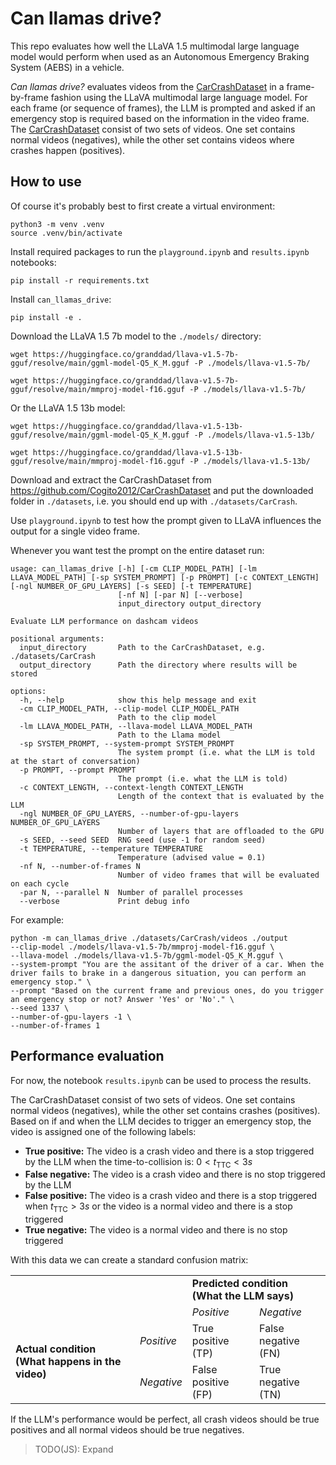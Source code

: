 # Can llamas drive?

This repo evaluates how well the LLaVA 1.5 multimodal large language model would perform when used as an Autonomous Emergency Braking System (AEBS) in a vehicle.

_Can llamas drive?_ evaluates videos from the [CarCrashDataset](https://github.com/Cogito2012/CarCrashDataset) in a frame-by-frame fashion using the LLaVA multimodal large language model. For each frame (or sequence of frames), the LLM is prompted and asked if an emergency stop is required based on the information in the video frame. The [CarCrashDataset](https://github.com/Cogito2012/CarCrashDataset) consist of two sets of videos. One set contains normal videos (negatives), while the other set contains videos where crashes happen (positives). 

## How to use
Of course it's probably best to first create a virtual environment:
```
python3 -m venv .venv
source .venv/bin/activate
```

Install required packages to run the `playground.ipynb` and `results.ipynb` notebooks:
```
pip install -r requirements.txt
```

Install `can_llamas_drive`:
```
pip install -e .
```

Download the LLaVA 1.5 7b model to the `./models/` directory:
```
wget https://huggingface.co/granddad/llava-v1.5-7b-gguf/resolve/main/ggml-model-Q5_K_M.gguf -P ./models/llava-v1.5-7b/

wget https://huggingface.co/granddad/llava-v1.5-7b-gguf/resolve/main/mmproj-model-f16.gguf -P ./models/llava-v1.5-7b/
```

Or the LLaVA 1.5 13b model:
```
wget https://huggingface.co/granddad/llava-v1.5-13b-gguf/resolve/main/ggml-model-Q5_K_M.gguf -P ./models/llava-v1.5-13b/

wget https://huggingface.co/granddad/llava-v1.5-13b-gguf/resolve/main/mmproj-model-f16.gguf -P ./models/llava-v1.5-13b/
```

Download and extract the CarCrashDataset from https://github.com/Cogito2012/CarCrashDataset and put the downloaded folder in `./datasets`, i.e. you should end up with `./datasets/CarCrash`.

Use `playground.ipynb` to test how the prompt given to LLaVA influences the output for a single video frame.

Whenever you want test the prompt on the entire dataset run:
```
usage: can_llamas_drive [-h] [-cm CLIP_MODEL_PATH] [-lm LLAVA_MODEL_PATH] [-sp SYSTEM_PROMPT] [-p PROMPT] [-c CONTEXT_LENGTH] [-ngl NUMBER_OF_GPU_LAYERS] [-s SEED] [-t TEMPERATURE]
                        [-nf N] [-par N] [--verbose]
                        input_directory output_directory

Evaluate LLM performance on dashcam videos

positional arguments:
  input_directory       Path to the CarCrashDataset, e.g. ./datasets/CarCrash
  output_directory      Path the directory where results will be stored

options:
  -h, --help            show this help message and exit
  -cm CLIP_MODEL_PATH, --clip-model CLIP_MODEL_PATH
                        Path to the clip model
  -lm LLAVA_MODEL_PATH, --llava-model LLAVA_MODEL_PATH
                        Path to the Llama model
  -sp SYSTEM_PROMPT, --system-prompt SYSTEM_PROMPT
                        The system prompt (i.e. what the LLM is told at the start of conversation)
  -p PROMPT, --prompt PROMPT
                        The prompt (i.e. what the LLM is told)
  -c CONTEXT_LENGTH, --context-length CONTEXT_LENGTH
                        Length of the context that is evaluated by the LLM
  -ngl NUMBER_OF_GPU_LAYERS, --number-of-gpu-layers NUMBER_OF_GPU_LAYERS
                        Number of layers that are offloaded to the GPU
  -s SEED, --seed SEED  RNG seed (use -1 for random seed)
  -t TEMPERATURE, --temperature TEMPERATURE
                        Temperature (advised value = 0.1)
  -nf N, --number-of-frames N
                        Number of video frames that will be evaluated on each cycle
  -par N, --parallel N  Number of parallel processes
  --verbose             Print debug info
```

For example:
```
python -m can_llamas_drive ./datasets/CarCrash/videos ./output
--clip-model ./models/llava-v1.5-7b/mmproj-model-f16.gguf \
--llava-model ./models/llava-v1.5-7b/ggml-model-Q5_K_M.gguf \
--system-prompt "You are the assitant of the driver of a car. When the driver fails to brake in a dangerous situation, you can perform an emergency stop." \
--prompt "Based on the current frame and previous ones, do you trigger an emergency stop or not? Answer 'Yes' or 'No'." \
--seed 1337 \
--number-of-gpu-layers -1 \
--number-of-frames 1
```

## Performance evaluation

For now, the notebook `results.ipynb` can be used to process the results.

The CarCrashDataset consist of two sets of videos. One set contains normal videos (negatives), while the other set contains crashes (positives). Based on if and when the LLM decides to trigger an emergency stop, the video is assigned one of the following labels:
- **True positive:** The video is a crash video and there is a stop triggered by the LLM when the time-to-collision is: $0 < t_\text{TTC} < 3 s$
- **False negative:** The video is a crash video and there is no stop triggered by the LLM
- **False positive:** The video is a crash video and there is a stop triggered when $t_\text{TTC} > 3 s$ or the video is a normal video and there is a stop triggered
- **True negative:** The video is a normal video and there is no stop triggered

With this data we can create a standard confusion matrix:

<table>
  <tr>
    <td></td>
    <td></td>
    <td colspan=2><b>Predicted condition<br>(What the LLM says)</b></td>
  </tr>
  <tr>
    <td></td>
    <td></td>
    <td><i>Positive</i></td>
    <td><i>Negative</i></td>
  </tr>
  <tr>
    <td rowspan=2><b>Actual condition<br>(What happens in the video)</b></td>
    <td><i>Positive</i></td>
    <td>True positive<br>(TP)</td>
    <td>False negative<br>(FN)</td>
  </tr>
  <tr>
    <td><i>Negative</i></td>
    <td>False positive<br>(FP)</td>
    <td>True negative<br>(TN)</td>
  </tr>
</table>

If the LLM's performance would be perfect, all crash videos should be true positives and all normal videos should be true negatives.

>TODO(JS): Expand
